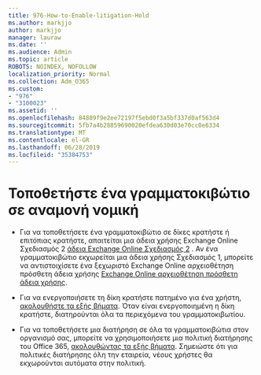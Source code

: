 ```yaml
---
title: 976-How-to-Enable-litigation-Hold
ms.author: markjjo
author: markjjo
manager: lauraw
ms.date: ''
ms.audience: Admin
ms.topic: article
ROBOTS: NOINDEX, NOFOLLOW
localization_priority: Normal
ms.collection: Adm_O365
ms.custom:
- "976"
- "3100023"
ms.assetid: ''
ms.openlocfilehash: 84889f9e2ee72197f5ebd0f3a5bf337d0af563d4
ms.sourcegitcommit: 5fb7a4b28859690020efdea630d03e70cc0e6334
ms.translationtype: MT
ms.contentlocale: el-GR
ms.lasthandoff: 06/28/2019
ms.locfileid: "35384753"
---
```

# <a name="place-a-mailbox-on-legal-hold"></a>Τοποθετήστε ένα γραμματοκιβώτιο σε αναμονή νομική

- Για να τοποθετήσετε ένα γραμματοκιβώτιο σε δίκες κρατήστε ή επιτόπιας κρατήστε, απαιτείται μια άδεια χρήσης Exchange Online Σχεδιασμός 2 [άδεια Exchange Online Σχεδιασμός 2](https://docs.microsoft.com/office365/servicedescriptions/office-365-platform-service-description/office-365-plan-options) . Αν ένα γραμματοκιβώτιο εκχωρείται μια άδεια χρήσης Σχεδιασμός 1, μπορείτε να αντιστοιχίσετε ένα ξεχωριστό Exchange Online αρχειοθέτηση πρόσθετη άδεια χρήσης [Exchange Online αρχειοθέτηση πρόσθετη άδεια χρήσης](https://docs.microsoft.com/office365/servicedescriptions/exchange-online-archiving-service-description).

- Για να ενεργοποιήσετε τη δίκη κρατήστε πατημένο για ένα χρήστη, [ακολουθήστε τα εξής βήματα](https://docs.microsoft.com/office365/SecurityCompliance/place-a-mailbox-on-litigation-hold). Όταν είναι ενεργοποιημένη η δίκη κρατήστε, διατηρούνται όλα τα περιεχόμενα του γραμματοκιβωτίου.

- Για να τοποθετήσετε μια διατήρηση σε όλα τα γραμματοκιβώτια στον οργανισμό σας, μπορείτε να χρησιμοποιήσετε μια πολιτική διατήρησης του Office 365, [ακολουθώντας τα εξής βήματα](https://docs.microsoft.com/office365/securitycompliance/retention-policies#applying-a-retention-policy-to-an-entire-organization-or-specific-locations). Σημειώστε ότι για πολιτικές διατήρησης όλη την εταιρεία, νέους χρήστες θα εκχωρούνται αυτόματα στην πολιτική.
